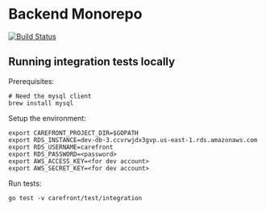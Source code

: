 Backend Monorepo
================
[![Build Status](https://magnum.travis-ci.com/CareFront/backend.png?token=r5Esrm81raFJUqszt9iT&branch=master)](https://magnum.travis-ci.com/CareFront/backend)

Running integration tests locally
---------------------------------

Prerequisites:

	# Need the mysql client
	brew install mysql

Setup the environment:

	export CAREFRONT_PROJECT_DIR=$GOPATH
	export RDS_INSTANCE=dev-db-3.ccvrwjdx3gvp.us-east-1.rds.amazonaws.com
	export RDS_USERNAME=carefront
	export RDS_PASSWORD=<password>
	export AWS_ACCESS_KEY=<for dev account>
	export AWS_SECRET_KEY=<for dev account>

Run tests:

	go test -v carefront/test/integration
